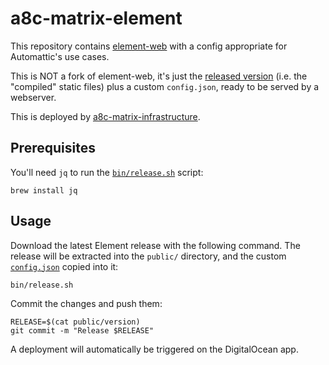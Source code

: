 # a8c-matrix-element
This repository contains [element-web](https://github.com/vector-im/element-web) with a config appropriate for Automattic's use cases.

This is NOT a fork of element-web, it's just the [released version](https://github.com/vector-im/element-web/releases) (i.e. the "compiled" static files) plus a custom `config.json`, ready to be served by a webserver.

This is deployed by [a8c-matrix-infrastructure](https://github.com/Automattic/a8c-matrix-infrastructure).

## Prerequisites
You'll need `jq` to run the [`bin/release.sh`](bin/release.sh) script:

```shell
brew install jq
```

## Usage
Download the latest Element release with the following command. The release will be extracted into the `public/` directory, and the custom [`config.json`](config.json) copied into it:

```shell
bin/release.sh
```

Commit the changes and push them:

```shell
RELEASE=$(cat public/version)
git commit -m "Release $RELEASE"
```

A deployment will automatically be triggered on the DigitalOcean app.
